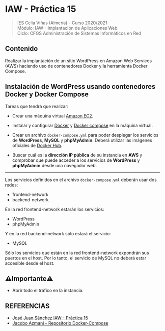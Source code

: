 # IAW - Práctica 15
>IES Celia Viñas (Almería) - Curso 2020/2021   
>Módulo: IAW - Implantación de Aplicaciones Web   
>Ciclo: CFGS Administración de Sistemas Informáticos en Red 

## Contenido
Realizar la implantación de un sitio WordPress en Amazon Web Services (AWS) haciendo uso de contenedores Docker y la herramienta Docker Compose.

## Instalación de WordPress usando contenedores Docker y Docker Compose

Tareas que tendrá que realizar:

- Crear una máquina virtual [Amazon EC2](https://aws.amazon.com/es/ "Amazon EC2").

- Instalar y configurar [Docker](https://www.docker.com/ "Docker") y [Docker compose](https://docs.docker.com/compose/ "Docker compose") en la máquina virtual.

- Crear un archivo `docker-compose.yml` para poder desplegar los servicios de **WordPress**, **MySQL** y **phpMyAdmin**. Deberá utilizar las imágenes oficiales de [Docker Hub](https://hub.docker.com/ "Docker Hub").

- Buscar cuál es la **dirección IP pública** de su instancia en **AWS** y comprobar que puede acceder a los servicios de **WordPress** y **phpMyAdmin** desde una navegador web.

------------

Los servicios definidos en el archivo `docker-compose.yml` deberán usar dos redes:
- frontend-network
- backend-network

En la red frontend-network estarán los servicios:
- WordPress
- phpMyAdmin

Y en la red backend-network sólo estará el servicio:
- MySQL

Sólo los servicios que están en la red frontend-network expondrán sus puertos en el host. Por lo tanto, el servicio de MySQL no deberá estar accesible desde el host.

## :warning:Importante:warning:
- Abrir todo el tráfico en la instancia.

## REFERENCIAS
- [José Juan Sánchez IAW - Práctica 15 ](https://josejuansanchez.org/iaw/practica-15/index.html)
- [Jacobo Azmani - Repositorio Docker-Compose](https://github.com/jacobo87/IAW-Practica-Compose)
